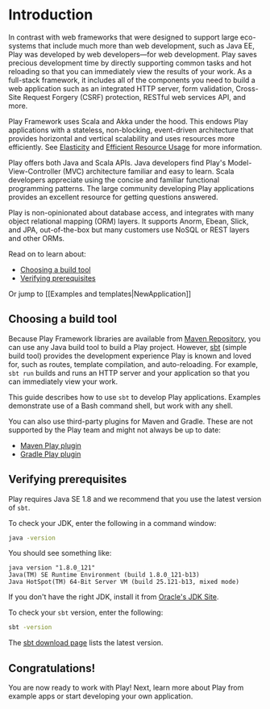 <!--- Copyright (C) 2009-2017 Lightbend Inc. <https://www.lightbend.com> -->
# Introduction

In contrast with web frameworks that were designed to support large eco-systems that include much more than web development, such as Java EE, Play was developed by web developers&mdash;for web development. Play saves precious development time by directly supporting common tasks and hot reloading so that you can immediately view the results of your work. As a full-stack framework, it includes all of the components you need to build a web application such as an integrated HTTP server, form validation, Cross-Site Request Forgery (CSRF) protection, RESTful web services API, and more.

Play Framework uses Scala and Akka under the hood. This endows Play applications with a stateless, non-blocking, event-driven architecture that provides horizontal and vertical scalability and uses resources more efficiently. See [Elasticity](https://developer.lightbend.com/elastic-scaling/) and [Efficient Resource Usage](https://developer.lightbend.com/efficient-resource-usage/) for more information.

Play offers both Java and Scala APIs. Java developers find Play's Model-View-Controller (MVC) architecture familiar and easy to learn. Scala developers appreciate using the concise and familiar functional programming patterns. The large community developing Play applications provides an excellent resource for getting questions answered.

Play is non-opinionated about database access, and integrates with many object relational mapping (ORM) layers.  It supports Anorm, Ebean, Slick, and JPA, out-of-the-box but many customers use NoSQL or REST layers and other ORMs. 

Read on to learn about:

* [Choosing a build tool](#Choosing-a-build-tool)
* [Verifying prerequisites](#Verifying-prerequisites) 

Or jump to [[Examples and templates|NewApplication]]

## Choosing a build tool

Because Play Framework libraries are available from [Maven Repository](https://mvnrepository.com/artifact/com.typesafe.play), you can use any Java build tool to build a Play project. However,   [sbt](http://www.scala-sbt.org/) (simple build tool) provides the development experience Play is known and loved for, such as routes, template compilation, and auto-reloading.  For example,  `sbt run` builds and runs an HTTP server and your application so that you can immediately view your work. 

This guide describes how to use `sbt` to develop Play applications. Examples demonstrate use of a Bash command shell, but work with any shell.

You can also use third-party plugins for Maven and Gradle. These are not supported by the Play team and might not always be up to date:

* [Maven Play plugin](https://github.com/play2-maven-plugin/play2-maven-plugin)
* [Gradle Play plugin](https://docs.gradle.org/current/userguide/play_plugin.html) 

## Verifying prerequisites

Play requires Java SE 1.8 and we recommend that you use the latest version of `sbt`.  

To check your JDK, enter the following in a command window:

```bash
java -version
```

You should see something like:

```
java version "1.8.0_121"
Java(TM) SE Runtime Environment (build 1.8.0_121-b13)
Java HotSpot(TM) 64-Bit Server VM (build 25.121-b13, mixed mode)
```

If you don't have the right JDK, install it from [Oracle's JDK Site](http://www.oracle.com/technetwork/java/javase/downloads/index.html).

To check your `sbt` version, enter the following:

```bash
sbt -version
```

The [sbt download page](http://www.scala-sbt.org/download.html) lists the latest version.

## Congratulations!

You are now ready to work with Play!  Next, learn more about Play from example apps or start developing your own application.